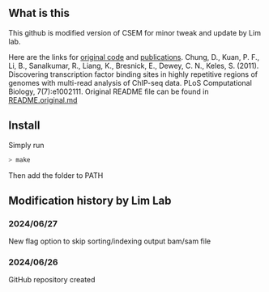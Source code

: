 ## What is this
This github is modified version of CSEM for minor tweak and update by Lim lab.

Here are the links for [original code](https://deweylab.biostat.wisc.edu/csem/) and [publications](https://journals.plos.org/ploscompbiol/article?id=10.1371/journal.pcbi.1002111).
Chung, D., Kuan, P. F., Li, B., Sanalkumar, R., Liang, K., Bresnick, E., Dewey, C. N., Keles, S. (2011). Discovering transcription factor binding sites in highly repetitive regions of genomes with multi-read analysis of ChIP-seq data. PLoS Computational Biology, 7(7):e1002111.
Original README file can be found in [README.original.md](https://github.com/hwlim/CSEM_LimLab/blob/main/README.original.md)


## Install
Simply run
```bash
> make
```
Then add the folder to PATH


## Modification history by Lim Lab

### 2024/06/27
New flag option to skip sorting/indexing output bam/sam file


### 2024/06/26
GitHub repository created

